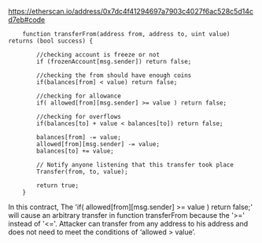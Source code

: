 https://etherscan.io/address/0x7dc4f41294697a7903c4027f6ac528c5d14cd7eb#code


```
    function transferFrom(address from, address to, uint value) returns (bool success) {

        //checking account is freeze or not
        if (frozenAccount[msg.sender]) return false;

        //checking the from should have enough coins
        if(balances[from] < value) return false;

        //checking for allowance
        if( allowed[from][msg.sender] >= value ) return false;

        //checking for overflows
        if(balances[to] + value < balances[to]) return false;
        
        balances[from] -= value;
        allowed[from][msg.sender] -= value;
        balances[to] += value;
        
        // Notify anyone listening that this transfer took place
        Transfer(from, to, value);

        return true;
    }

```

In this contract, The 'if( allowed[from][msg.sender] >= value ) return false;' will cause an arbitrary transfer in function transferFrom because the '>=' instead of '<='. Attacker can transfer from any address to his address and does not need to meet the conditions of ‘allowed > value’.
